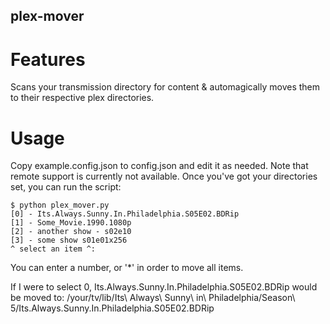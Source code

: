 ## plex-mover


# Features

Scans your transmission directory for content & automagically moves them to their respective plex directories.

# Usage

Copy example.config.json to config.json and edit it as needed.
Note that remote support is currently not available.
Once you've got your directories set, you can run the script:

```
$ python plex_mover.py
[0] - Its.Always.Sunny.In.Philadelphia.S05E02.BDRip
[1] - Some_Movie.1990.1080p
[2] - another show - s02e10
[3] - some show s01e01x256
^ select an item ^: 
```

You can enter a number, or '\*' in order to move all items.

If I were to select 0, Its.Always.Sunny.In.Philadelphia.S05E02.BDRip would be moved to:
 /your/tv/lib/Its\ Always\ Sunny\ in\ Philadelphia/Season\ 5/Its.Always.Sunny.In.Philadelphia.S05E02.BDRip

